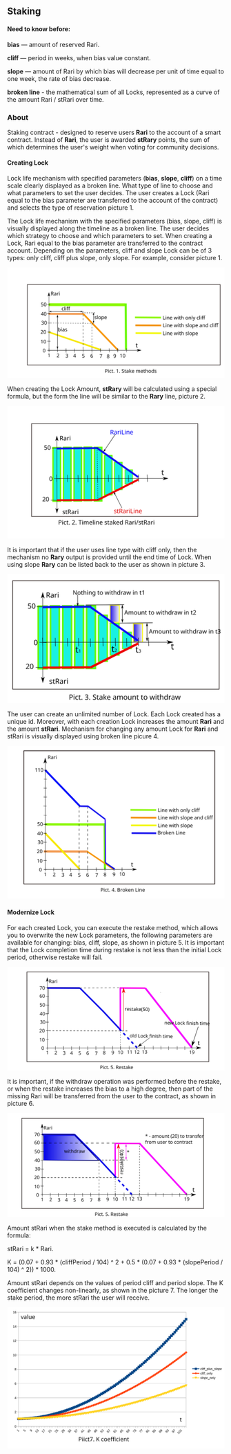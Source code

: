 ## Staking
#### Need to know before:
**bias** — amount of reserved Rari.

**cliff** — period in weeks, when bias value constant.

**slope** — amount of Rari by which bias will decrease per unit of time equal to one week, the rate of bias decrease.

**broken line** - the mathematical sum of all Locks, represented as a curve of the amount Rari / stRari over time.
### About
Staking contract - designed to reserve users **Rari** to the account of a smart contract.
Instead of **Rari**, the user is awarded **stRary** points, the sum of which determines 
the user's weight when voting for community decisions.

#### Creating Lock
Lock life mechanism with specified parameters (**bias**, **slope**, **cliff**) on a time scale clearly
displayed as a broken line. What type of line to choose and what parameters to set
the user decides. The user creates a Lock (Rari equal to the bias parameter
are transferred to the account of the contract) and selects the type of reservation picture 1.

The Lock life mechanism with the specified parameters (bias, slope, cliff) is visually displayed along the timeline 
as a broken line. The user decides which strategy to choose and which parameters to set. When creating a Lock,
Rari equal to the bias parameter are transferred to the contract account. Depending on the parameters, cliff and slope
Lock can be of 3 types:
only cliff,
cliff plus slope,
only slope.
For example, consider picture 1.

![Staking 1](test/svg/pict1.svg)

When creating the Lock Amount, **stRary** will be calculated using a special formula, but the form
the line will be similar to the **Rary** line, picture 2. 

![Staking 1](test/svg/pict2.svg)

It is important that if the user uses line type with cliff only, then the mechanism
no **Rary** output is provided until the end time of Lock. When using slope **Rary**
can be listed back to the user as shown in picture 3.

![Staking 1](test/svg/pict3.svg)

The user can create an unlimited number of Lock.
Each Lock created has a unique id. Moreover, with each creation
Lock increases the amount **Rari** and the amount **stRari**. Mechanism for changing any amount
Lock for **Rari** and stRari is visually displayed using broken line picure 4.

![Staking 2](test/svg/pict4.svg)

#### Modernize Lock

For each created Lock, you can execute the restake method, which allows you to overwrite the new Lock parameters,
the following parameters are available for changing: bias, cliff, slope, as shown in picture 5. It is important 
that the Lock completion time during restake is not less than the initial Lock period, otherwise restake will fail. 

![Staking 2](test/svg/Pict5ReStakingNoTransfer.svg)

It is important, if the withdraw operation was performed before the restake, or when the restake increases the bias 
to a high degree, then part of the missing Rari will be transferred from the user to the contract, as shown in picture 6.

![Staking 2](test/svg/Pict6ReStakingTransfer.svg)

Amount stRari when the stake method is executed is calculated by the formula:

stRari = k * Rari. 

K = (0.07 + 0.93 * (cliffPeriod / 104) ^ 2 + 0.5 * (0.07 + 0.93 * (slopePeriod / 104) ^ 2)) * 1000.

Amount stRari depends on the values of period cliff and period slope.
The K coefficient changes non-linearly, as shown in the picture 7. 
The longer the stake period, the more stRari the user will receive.

![Staking 2](test/svg/graphicK.svg)

